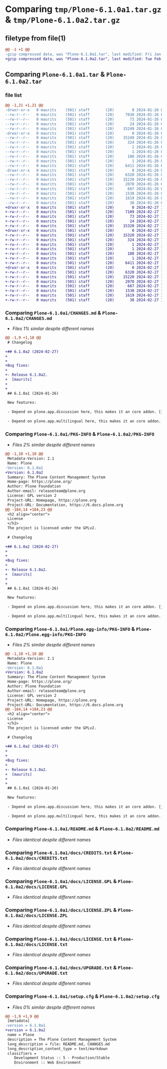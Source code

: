 # Comparing `tmp/Plone-6.1.0a1.tar.gz` & `tmp/Plone-6.1.0a2.tar.gz`

## filetype from file(1)

```diff
@@ -1 +1 @@
-gzip compressed data, was "Plone-6.1.0a1.tar", last modified: Fri Jan 26 00:49:46 2024, max compression
+gzip compressed data, was "Plone-6.1.0a2.tar", last modified: Tue Feb 27 16:17:28 2024, max compression
```

## Comparing `Plone-6.1.0a1.tar` & `Plone-6.1.0a2.tar`

### file list

```diff
@@ -1,21 +1,21 @@
-drwxr-xr-x   0 maurits    (501) staff       (20)        0 2024-01-26 00:49:46.726990 Plone-6.1.0a1/
--rw-r--r--   0 maurits    (501) staff       (20)     7038 2024-01-26 00:49:46.000000 Plone-6.1.0a1/CHANGES.md
--rw-r--r--   0 maurits    (501) staff       (20)       73 2024-01-26 00:49:46.000000 Plone-6.1.0a1/CONTRIBUTING.md
--rw-r--r--   0 maurits    (501) staff       (20)       24 2024-01-26 00:49:46.000000 Plone-6.1.0a1/MANIFEST.in
--rw-r--r--   0 maurits    (501) staff       (20)    15249 2024-01-26 00:49:46.726805 Plone-6.1.0a1/PKG-INFO
-drwxr-xr-x   0 maurits    (501) staff       (20)        0 2024-01-26 00:49:46.726003 Plone-6.1.0a1/Plone.egg-info/
--rw-r--r--   0 maurits    (501) staff       (20)    15249 2024-01-26 00:49:46.000000 Plone-6.1.0a1/Plone.egg-info/PKG-INFO
--rw-r--r--   0 maurits    (501) staff       (20)      324 2024-01-26 00:49:46.000000 Plone-6.1.0a1/Plone.egg-info/SOURCES.txt
--rw-r--r--   0 maurits    (501) staff       (20)        1 2024-01-26 00:49:46.000000 Plone-6.1.0a1/Plone.egg-info/dependency_links.txt
--rw-r--r--   0 maurits    (501) staff       (20)        1 2024-01-26 00:49:46.000000 Plone-6.1.0a1/Plone.egg-info/not-zip-safe
--rw-r--r--   0 maurits    (501) staff       (20)      188 2024-01-26 00:49:46.000000 Plone-6.1.0a1/Plone.egg-info/requires.txt
--rw-r--r--   0 maurits    (501) staff       (20)        1 2024-01-26 00:49:46.000000 Plone-6.1.0a1/Plone.egg-info/top_level.txt
--rw-r--r--   0 maurits    (501) staff       (20)     6411 2024-01-26 00:49:46.000000 Plone-6.1.0a1/README.md
-drwxr-xr-x   0 maurits    (501) staff       (20)        0 2024-01-26 00:49:46.725671 Plone-6.1.0a1/docs/
--rw-r--r--   0 maurits    (501) staff       (20)     6320 2024-01-26 00:49:46.000000 Plone-6.1.0a1/docs/CREDITS.txt
--rw-r--r--   0 maurits    (501) staff       (20)    15220 2024-01-26 00:49:46.000000 Plone-6.1.0a1/docs/LICENSE.GPL
--rw-r--r--   0 maurits    (501) staff       (20)     2070 2024-01-26 00:49:46.000000 Plone-6.1.0a1/docs/LICENSE.ZPL
--rw-r--r--   0 maurits    (501) staff       (20)      667 2024-01-26 00:49:46.000000 Plone-6.1.0a1/docs/LICENSE.txt
--rw-r--r--   0 maurits    (501) staff       (20)     1538 2024-01-26 00:49:46.000000 Plone-6.1.0a1/docs/UPGRADE.txt
--rw-r--r--   0 maurits    (501) staff       (20)     1619 2024-01-26 00:49:46.727528 Plone-6.1.0a1/setup.cfg
--rw-r--r--   0 maurits    (501) staff       (20)       38 2024-01-26 00:49:46.000000 Plone-6.1.0a1/setup.py
+drwxr-xr-x   0 maurits    (501) staff       (20)        0 2024-02-27 16:17:28.724643 Plone-6.1.0a2/
+-rw-r--r--   0 maurits    (501) staff       (20)     7109 2024-02-27 16:17:28.000000 Plone-6.1.0a2/CHANGES.md
+-rw-r--r--   0 maurits    (501) staff       (20)       73 2024-02-27 16:17:28.000000 Plone-6.1.0a2/CONTRIBUTING.md
+-rw-r--r--   0 maurits    (501) staff       (20)       24 2024-02-27 16:17:28.000000 Plone-6.1.0a2/MANIFEST.in
+-rw-r--r--   0 maurits    (501) staff       (20)    15320 2024-02-27 16:17:28.724451 Plone-6.1.0a2/PKG-INFO
+drwxr-xr-x   0 maurits    (501) staff       (20)        0 2024-02-27 16:17:28.723622 Plone-6.1.0a2/Plone.egg-info/
+-rw-r--r--   0 maurits    (501) staff       (20)    15320 2024-02-27 16:17:28.000000 Plone-6.1.0a2/Plone.egg-info/PKG-INFO
+-rw-r--r--   0 maurits    (501) staff       (20)      324 2024-02-27 16:17:28.000000 Plone-6.1.0a2/Plone.egg-info/SOURCES.txt
+-rw-r--r--   0 maurits    (501) staff       (20)        1 2024-02-27 16:17:28.000000 Plone-6.1.0a2/Plone.egg-info/dependency_links.txt
+-rw-r--r--   0 maurits    (501) staff       (20)        1 2024-02-27 16:17:28.000000 Plone-6.1.0a2/Plone.egg-info/not-zip-safe
+-rw-r--r--   0 maurits    (501) staff       (20)      188 2024-02-27 16:17:28.000000 Plone-6.1.0a2/Plone.egg-info/requires.txt
+-rw-r--r--   0 maurits    (501) staff       (20)        1 2024-02-27 16:17:28.000000 Plone-6.1.0a2/Plone.egg-info/top_level.txt
+-rw-r--r--   0 maurits    (501) staff       (20)     6411 2024-02-27 16:17:28.000000 Plone-6.1.0a2/README.md
+drwxr-xr-x   0 maurits    (501) staff       (20)        0 2024-02-27 16:17:28.722990 Plone-6.1.0a2/docs/
+-rw-r--r--   0 maurits    (501) staff       (20)     6320 2024-02-27 16:17:28.000000 Plone-6.1.0a2/docs/CREDITS.txt
+-rw-r--r--   0 maurits    (501) staff       (20)    15220 2024-02-27 16:17:28.000000 Plone-6.1.0a2/docs/LICENSE.GPL
+-rw-r--r--   0 maurits    (501) staff       (20)     2070 2024-02-27 16:17:28.000000 Plone-6.1.0a2/docs/LICENSE.ZPL
+-rw-r--r--   0 maurits    (501) staff       (20)      667 2024-02-27 16:17:28.000000 Plone-6.1.0a2/docs/LICENSE.txt
+-rw-r--r--   0 maurits    (501) staff       (20)     1538 2024-02-27 16:17:28.000000 Plone-6.1.0a2/docs/UPGRADE.txt
+-rw-r--r--   0 maurits    (501) staff       (20)     1619 2024-02-27 16:17:28.725194 Plone-6.1.0a2/setup.cfg
+-rw-r--r--   0 maurits    (501) staff       (20)       38 2024-02-27 16:17:28.000000 Plone-6.1.0a2/setup.py
```

### Comparing `Plone-6.1.0a1/CHANGES.md` & `Plone-6.1.0a2/CHANGES.md`

 * *Files 1% similar despite different names*

```diff
@@ -1,9 +1,18 @@
 # Changelog
 
+## 6.1.0a2 (2024-02-27)
+
+
+Bug fixes:
+
+- Release 6.1.0a2.
+  [maurits]
+
+
 ## 6.1.0a1 (2024-01-26)
 
 New features:
 
 - Depend on plone.app.discussion here, this makes it an core addon. [jensens]
 
 - Depend on plone.app.multilingual here, this makes it an core addon. [jensens]
```

### Comparing `Plone-6.1.0a1/PKG-INFO` & `Plone-6.1.0a2/PKG-INFO`

 * *Files 2% similar despite different names*

```diff
@@ -1,10 +1,10 @@
 Metadata-Version: 2.1
 Name: Plone
-Version: 6.1.0a1
+Version: 6.1.0a2
 Summary: The Plone Content Management System
 Home-page: https://plone.org/
 Author: Plone Foundation
 Author-email: releaseteam@plone.org
 License: GPL version 2
 Project-URL: Homepage, https://plone.org
 Project-URL: Documentation, https://6.docs.plone.org
@@ -184,14 +184,23 @@
 <h2 align="center">
 License
 </h2>
 The project is licensed under the GPLv2.
 
 # Changelog
 
+## 6.1.0a2 (2024-02-27)
+
+
+Bug fixes:
+
+- Release 6.1.0a2.
+  [maurits]
+
+
 ## 6.1.0a1 (2024-01-26)
 
 New features:
 
 - Depend on plone.app.discussion here, this makes it an core addon. [jensens]
 
 - Depend on plone.app.multilingual here, this makes it an core addon. [jensens]
```

### Comparing `Plone-6.1.0a1/Plone.egg-info/PKG-INFO` & `Plone-6.1.0a2/Plone.egg-info/PKG-INFO`

 * *Files 2% similar despite different names*

```diff
@@ -1,10 +1,10 @@
 Metadata-Version: 2.1
 Name: Plone
-Version: 6.1.0a1
+Version: 6.1.0a2
 Summary: The Plone Content Management System
 Home-page: https://plone.org/
 Author: Plone Foundation
 Author-email: releaseteam@plone.org
 License: GPL version 2
 Project-URL: Homepage, https://plone.org
 Project-URL: Documentation, https://6.docs.plone.org
@@ -184,14 +184,23 @@
 <h2 align="center">
 License
 </h2>
 The project is licensed under the GPLv2.
 
 # Changelog
 
+## 6.1.0a2 (2024-02-27)
+
+
+Bug fixes:
+
+- Release 6.1.0a2.
+  [maurits]
+
+
 ## 6.1.0a1 (2024-01-26)
 
 New features:
 
 - Depend on plone.app.discussion here, this makes it an core addon. [jensens]
 
 - Depend on plone.app.multilingual here, this makes it an core addon. [jensens]
```

### Comparing `Plone-6.1.0a1/README.md` & `Plone-6.1.0a2/README.md`

 * *Files identical despite different names*

### Comparing `Plone-6.1.0a1/docs/CREDITS.txt` & `Plone-6.1.0a2/docs/CREDITS.txt`

 * *Files identical despite different names*

### Comparing `Plone-6.1.0a1/docs/LICENSE.GPL` & `Plone-6.1.0a2/docs/LICENSE.GPL`

 * *Files identical despite different names*

### Comparing `Plone-6.1.0a1/docs/LICENSE.ZPL` & `Plone-6.1.0a2/docs/LICENSE.ZPL`

 * *Files identical despite different names*

### Comparing `Plone-6.1.0a1/docs/LICENSE.txt` & `Plone-6.1.0a2/docs/LICENSE.txt`

 * *Files identical despite different names*

### Comparing `Plone-6.1.0a1/docs/UPGRADE.txt` & `Plone-6.1.0a2/docs/UPGRADE.txt`

 * *Files identical despite different names*

### Comparing `Plone-6.1.0a1/setup.cfg` & `Plone-6.1.0a2/setup.cfg`

 * *Files 0% similar despite different names*

```diff
@@ -1,9 +1,9 @@
 [metadata]
-version = 6.1.0a1
+version = 6.1.0a2
 name = Plone
 description = The Plone Content Management System
 long_description = file: README.md, CHANGES.md
 long_description_content_type = text/markdown
 classifiers = 
 	Development Status :: 5 - Production/Stable
 	Environment :: Web Environment
```

